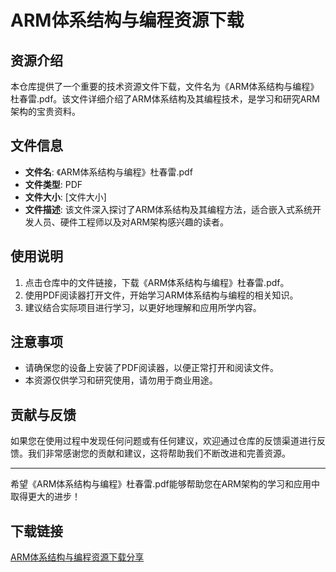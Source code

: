 # ARM体系结构与编程资源下载

## 资源介绍

本仓库提供了一个重要的技术资源文件下载，文件名为《ARM体系结构与编程》杜春雷.pdf。该文件详细介绍了ARM体系结构及其编程技术，是学习和研究ARM架构的宝贵资料。

## 文件信息

- **文件名**: 《ARM体系结构与编程》杜春雷.pdf
- **文件类型**: PDF
- **文件大小**: [文件大小]
- **文件描述**: 该文件深入探讨了ARM体系结构及其编程方法，适合嵌入式系统开发人员、硬件工程师以及对ARM架构感兴趣的读者。

## 使用说明

1. 点击仓库中的文件链接，下载《ARM体系结构与编程》杜春雷.pdf。
2. 使用PDF阅读器打开文件，开始学习ARM体系结构与编程的相关知识。
3. 建议结合实际项目进行学习，以更好地理解和应用所学内容。

## 注意事项

- 请确保您的设备上安装了PDF阅读器，以便正常打开和阅读文件。
- 本资源仅供学习和研究使用，请勿用于商业用途。

## 贡献与反馈

如果您在使用过程中发现任何问题或有任何建议，欢迎通过仓库的反馈渠道进行反馈。我们非常感谢您的贡献和建议，这将帮助我们不断改进和完善资源。

---

希望《ARM体系结构与编程》杜春雷.pdf能够帮助您在ARM架构的学习和应用中取得更大的进步！

## 下载链接

[ARM体系结构与编程资源下载分享](https://pan.quark.cn/s/650209488d74)